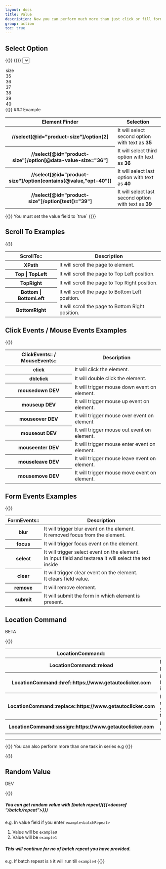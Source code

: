 ```yaml
---
layout: docs
title: Value
description: Now you can perform much more than just click or fill form elements. an element referred in below table is one which is found by `Xpath`
group: action
toc: true
---
```


## Select Option

{{<img select-option.png>}}
{{<example lang="html" show_preview="false">}}
<select id="product-size">
  <option>size</option>
  <option data-value-class="opt-35item-0" data-value-size="35" value="opt-35item-0">35</option>
  <option data-value-class="opt-36item-1" data-value-size="36" value="opt-36item-1">36</option>
  <option data-value-class="opt-37item-2" data-value-size="37" value="opt-37item-2">37</option>
  <option data-value-class="opt-38item-3" data-value-size="38" value="opt-38item-3">38</option>
  <option data-value-class="opt-39item-4" data-value-size="39" value="opt-39item-4">39</option>
  <option data-value-class="opt-40item-5" data-value-size="40" value="opt-40item-5">40</option>
</select>
{{</example>}}
### Example
<table class="table">
  <thead>
    <tr>
      <th scope="col">Element Finder</th>
      <th scope="col">Selection</th>
    </tr>
  </thead>
  <tbody>
    <tr>
      <th scope="row">//select[@id="product-size"]/option[2]</th>
      <td>It will select second option with text as <b>35</b></td>
    </tr>
    <tr>
      <th scope="row">//select[@id="product-size"]/option[@data-value-size="36"]</th>
      <td>It will select third option with text as <b>36</b></td>
    </tr>
    <tr>
      <th scope="row">//select[@id="product-size"]/option[contains(@value,"opt-40")]</th>
      <td>It will select last option with text as <b>40</b></td>
    </tr>
    <tr>
      <th scope="row">//select[@id="product-size"]/option[text()="39"]</th>
      <td>It will select last second option with text as <b>39</b></td>
    </tr>
  </tbody>
</table>
{{<callout info>}}
You must set the value field to `true`
{{</callout>}}

## Scroll To Examples

{{<img scroll-to.png>}}

<table class="table">
  <thead>
    <tr>
      <th scope="col">ScrollTo::</th>
      <th scope="col">Description</th>
    </tr>
  </thead>
  <tbody>
    <tr>
      <th scope="row">XPath</th>
      <td>It will scroll the page to element.</td>
    </tr>
    <tr>
      <th scope="row">Top | TopLeft</th>
      <td>It will scroll the page to Top Left position.</td>
    </tr>
    <tr>
      <th scope="row">TopRight</th>
      <td>It will scroll the page to Top Right position.</td>
    </tr>
    <tr>
      <th scope="row">Bottom | BottomLeft</th>
      <td>It will scroll the page to Bottom Left position.</td>
    </tr>
    <tr>
      <th scope="row">BottomRight</th>
      <td>It will scroll the page to Bottom Right position.</td>
    </tr>
  </tbody>
</table>


## Click Events / Mouse Events Examples

{{<img click-events.png>}}

<table class="table">
  <thead>
    <tr>
      <th scope="col">ClickEvents:: / MouseEvents::</th>
      <th scope="col">Description</th>
    </tr>
  </thead>
  <tbody>
    <tr>
      <th scope="row">click</th>
      <td>It will click the element.</td>
    </tr>
    <tr>
      <th scope="row">dblclick</th>
      <td>It will double click the element.</td>
    </tr>
    <tr>
      <th scope="row">mousedown <span class="badge bg-danger">DEV<span></th>
      <td>It will trigger mouse down event on element.</td>
    </tr>
    <tr>
      <th scope="row">mouseup <span class="badge bg-danger">DEV<span></th>
      <td>It will trigger mouse up event on element.</td>
    </tr>
    <tr>
      <th scope="row">mouseover <span class="badge bg-danger">DEV<span></th>
      <td>It will trigger mouse over event on element</td>
    </tr>
    <tr>
      <th scope="row">mouseout <span class="badge bg-danger">DEV<span></th>
      <td>It will trigger mouse out event on element.</td>
    </tr>
    <tr>
      <th scope="row">mouseenter <span class="badge bg-danger">DEV<span></th>
      <td>It will trigger mouse enter event on element.</td>
    </tr>
    <tr>
      <th scope="row">mouseleave <span class="badge bg-danger">DEV<span></th>
      <td>It will trigger mouse leave event on element.</td>
    </tr>
    <tr>
      <th scope="row">mousemove <span class="badge bg-danger">DEV<span></th>
      <td>It will trigger mouse move event on element.</td>
    </tr>
  </tbody>
</table>


## Form Events Examples

{{<img form-events.png>}}

<table class="table">
  <thead>
    <tr>
      <th scope="col">FormEvents::</th>
      <th scope="col">Description</th>
    </tr>
  </thead>
  <tbody>
    <tr>
      <th scope="row">blur</th>
      <td>It will trigger blur event on the element.<br> It removed focus from the element.</td>
    </tr>
    <tr>
      <th scope="row">focus</th>
      <td>It will trigger focus event on the element.</td>
    </tr>
    <tr>
      <th scope="row">select</th>
      <td>It will trigger select event on the element.<br> In input field and textarea it will select the text inside</td>
    </tr>
    <tr>
      <th scope="row">clear</th>
      <td>It will trigger clear event on the element.<br> It clears field value.</td>
    </tr>
    <tr>
      <th scope="row">remove</th>
      <td>It will remove element.</td>
    </tr>
    <tr>
      <th scope="row">submit</th>
      <td>It will submit the form in which element is present.</td>
    </tr>
  </tbody>
</table>


## Location Command
<span class="badge bg-warning text-dark">BETA<span>

{{<img location-command.png>}}

<table class="table">
  <thead>
    <tr>
      <th scope="col">LocationCommand::</th>
      <th scope="col">Description</th>
    </tr>
  </thead>
  <tbody>
    <tr>
      <th scope="row">LocationCommand::reload</th>
      <td>Force reloading the current page from the server.</td>
    </tr>
    <tr>
      <th scope="row">LocationCommand::href::https://www.getautoclicker.com</th>
      <td>it will open https://www.getautoclicker.com in same tab</td>
    </tr>
    <tr>
      <th scope="row">LocationCommand::replace::https://www.getautoclicker.com</th>
      <td>It will open this page without maintaining history so when you click back you can come to this page again</td>
    </tr>
    <tr>
      <th scope="row">LocationCommand::assign::https://www.getautoclicker.com</th>
      <td>Its similar to you click on link which open another page</td>
    </tr>
  </tbody>
</table>
<hr/>

{{<callout info>}}
You can also perform more than one task in series e.g
{{</callout>}}

{{<img multiple-events.png>}}

## Random Value
<span class="badge bg-warning text-dark">DEV</span>

{{<callout info>}}
##### You can get random value with [batch repeat]({{<docsref "/batch/repeat">}}) 

e.g. In value field if you enter `example<batchRepeat>`
1. Value will be `example0`
2. Value will be `example1`

##### This will continue for no of batch repeat you have provided. 

e.g. If batch repeat is `5` it will run till `example4`
{{</callout>}}